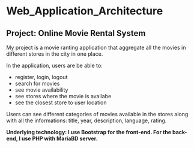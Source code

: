 # Web_Application_Architecture

<h2> Project: Online Movie Rental System </h2>

My project is a movie ranting application that aggregate all the movies in different stores in the city in one place.

In the application, users are be able to:

 <ul>
  <li>register, login, logout</li>
  <li>search for movies</li>
  <li>see movie availability</li>
  <li>see stores where the movie is availabe</li>
  <li>see the closest store to user location</li>

</ul> 

 Users can see different categories of movies available in the stores along with all the informations: title, year, description, language, rating.
 
<b>Underlying technology:<b>
I use Bootstrap for the front-end. 
For the back-end, I use PHP with MariaBD server.
